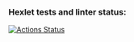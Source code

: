 ### Hexlet tests and linter status:
[![Actions Status](https://github.com/makaralina/python-project-49/actions/workflows/hexlet-check.yml/badge.svg)](https://github.com/makaralina/python-project-49/actions)